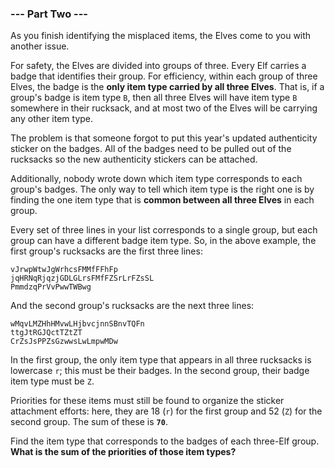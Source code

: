 ### --- Part Two ---

As you finish identifying the misplaced items, the Elves come to you with
another issue.

For safety, the Elves are divided into groups of three. Every Elf carries a 
badge that identifies their group. For efficiency, within each group of 
three Elves, the badge is the **only item type carried by all three Elves**. 
That is, if a group's badge is item type `B`, then all three Elves will have 
item type `B` somewhere in their rucksack, and at most two of the Elves will 
be carrying any other item type.

The problem is that someone forgot to put this year's updated authenticity 
sticker on the badges. All of the badges need to be pulled out of the 
rucksacks so the new authenticity stickers can be attached.

Additionally, nobody wrote down which item type corresponds to each group's 
badges. The only way to tell which item type is the right one is by finding 
the one item type that is **common between all three Elves** in each group.

Every set of three lines in your list corresponds to a single group, but 
each group can have a different badge item type. So, in the above example, 
the first group's rucksacks are the first three lines:
```
vJrwpWtwJgWrhcsFMMfFFhFp
jqHRNqRjqzjGDLGLrsFMfFZSrLrFZsSL
PmmdzqPrVvPwwTWBwg
```
And the second group's rucksacks are the next three lines:
```
wMqvLMZHhHMvwLHjbvcjnnSBnvTQFn
ttgJtRGJQctTZtZT
CrZsJsPPZsGzwwsLwLmpwMDw
```
In the first group, the only item type that appears in all three rucksacks 
is lowercase `r`; this must be their badges. In the second group, their badge 
item type must be `Z`.

Priorities for these items must still be found to organize the sticker 
attachment efforts: here, they are 18 (`r`) for the first group and 52 (`Z`) 
for the second group. The sum of these is **`70`**.

Find the item type that corresponds to the badges of each three-Elf group. 
**What is the sum of the priorities of those item types?**
